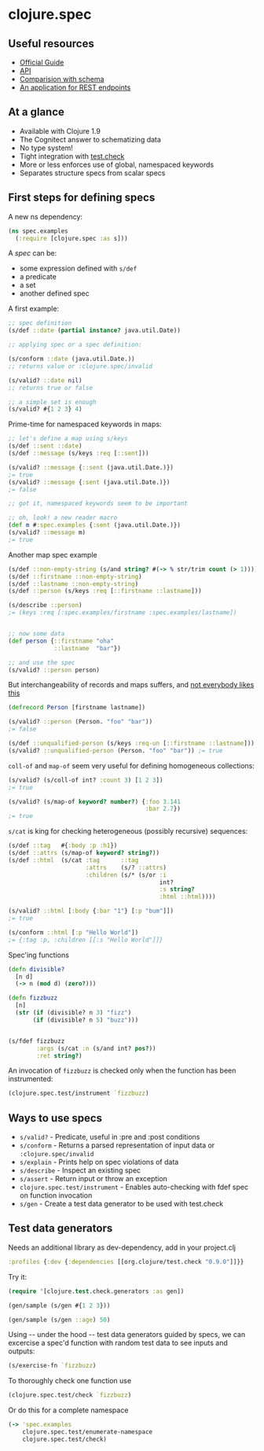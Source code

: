# clojure.spec

## Useful resources

* [Official Guide](http://clojure.org/guides/spec)
* [API](http://clojure.github.io/clojure/branch-master/clojure.spec-api.html)
* [Comparision with schema](http://www.lispcast.com/clojure.spec-vs-schema)
* [An application for REST endpoints](https://www.bevuta.com/en/blog/declaratively-parse-query-params-using-clojure-spec/)


## At a glance

* Available with Clojure 1.9
* The Cognitect answer to schematizing data
* No type system!
* Tight integration with [test.check](https://github.com/clojure/test.check)
* More or less enforces use of global, namespaced keywords
* Separates structure specs from scalar specs

## First steps for defining specs

A new ns dependency:

```clojure
(ns spec.examples
  (:require [clojure.spec :as s]))
```

A *spec* can be:
* some expression defined with `s/def`
* a predicate
* a set
* another defined spec


A first example:

```clojure
;; spec definition
(s/def ::date (partial instance? java.util.Date))

;; applying spec or a spec definition:

(s/conform ::date (java.util.Date.))
;; returns value or :clojure.spec/invalid

(s/valid? ::date nil)
;; returns true or false

;; a simple set is enough
(s/valid? #{1 2 3} 4)

```

Prime-time for namespaced keywords in maps:

```clojure
;; let's define a map using s/keys
(s/def ::sent ::date)
(s/def ::message (s/keys :req [::sent]))

(s/valid? ::message {::sent (java.util.Date.)})
;= true
(s/valid? ::message {:sent (java.util.Date.)})
;= false

;; got it, namespaced keywords seem to be important

;; oh, look! a new reader macro
(def m #:spec.examples {:sent (java.util.Date.)})
(s/valid? ::message m)
;= true
```

Another map spec example

```clojure
(s/def ::non-empty-string (s/and string? #(-> % str/trim count (> 1))))
(s/def ::firstname ::non-empty-string)
(s/def ::lastname ::non-empty-string)
(s/def ::person (s/keys :req [::firstname ::lastname]))

(s/describe ::person)
;= (keys :req [:spec.examples/firstname :spec.examples/lastname])


;; now some data
(def person {::firstname "oha"
             ::lastname  "bar"})

;; and use the spec
(s/valid? ::person person)
```

But interchangeability of records and maps suffers, and
[not everybody likes this](http://dev.clojure.org/jira/browse/CLJ-1938)

```clojure
(defrecord Person [firstname lastname])

(s/valid? ::person (Person. "foo" "bar"))
;= false

(s/def ::unqualified-person (s/keys :req-un [::firstname ::lastname]))
(s/valid? ::unqualified-person (Person. "foo" "bar")) ;= true
```

`coll-of` and `map-of` seem very useful for defining homogeneous
collections:

```clojure
(s/valid? (s/coll-of int? :count 3) [1 2 3])
;= true

(s/valid? (s/map-of keyword? number?) {:foo 3.141
                                       :bar 2.7})
;= true
```

`s/cat` is king for checking heterogeneous (possibly recursive)
sequences:

```clojure
(s/def ::tag   #{:body :p :h1})
(s/def ::attrs (s/map-of keyword? string?))
(s/def ::html  (s/cat :tag      ::tag
                      :attrs    (s/? ::attrs)
                      :children (s/* (s/or :i
                                           int?
                                           :s string?
                                           :html ::html))))

(s/valid? ::html [:body {:bar "1"} [:p "bum"]])
;= true

(s/conform ::html [:p "Hello World"])
;= {:tag :p, :children [[:s "Hello World"]]}
```



Spec'ing functions

```clojure
(defn divisible?
  [n d]
  (-> n (mod d) (zero?)))

(defn fizzbuzz
  [n]
  (str (if (divisible? n 3) "fizz")
       (if (divisible? n 5) "buzz")))


(s/fdef fizzbuzz
        :args (s/cat :n (s/and int? pos?))
        :ret string?)
```

An invocation of `fizzbuzz` is checked only when the function has been instrumented:

```clojure
(clojure.spec.test/instrument `fizzbuzz)
```


## Ways to use specs

* `s/valid?` - Predicate, useful in :pre and :post conditions
* `s/conform` - Returns a parsed representation of input data or `:clojure.spec/invalid`
* `s/explain` - Prints help on spec violations of data
* `s/describe` - Inspect an existing spec
* `s/assert` - Return input or throw an exception
* `clojure.spec.test/instrument` - Enables auto-checking with fdef spec on function invocation
* `s/gen` - Create a test data generator to be used with test.check


## Test data generators

Needs an additional library as dev-dependency,
add in your project.clj

```clojure
:profiles {:dev {:dependencies [[org.clojure/test.check "0.9.0"]]}}
```

Try it:

```clojure
(require '[clojure.test.check.generators :as gen])

(gen/sample (s/gen #{1 2 3}))

(gen/sample (s/gen ::age) 50)
```

Using -- under the hood -- test data generators guided by specs, we
can excercise a spec'd function with random test data to see inputs and outputs:

```clojure
(s/exercise-fn `fizzbuzz)
```

To thoroughly check one function use

```clojure
(clojure.spec.test/check `fizzbuzz)
```

Or do this for a complete namespace

```clojure
(-> 'spec.examples
    clojure.spec.test/enumerate-namespace
    clojure.spec.test/check)
```
